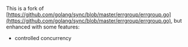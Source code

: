 
This is a fork of [https://github.com/golang/sync/blob/master/errgroup/errgroup.go](https://github.com/golang/sync/blob/master/errgroup/errgroup.go), but enhanced with some features:

- controlled concurrency